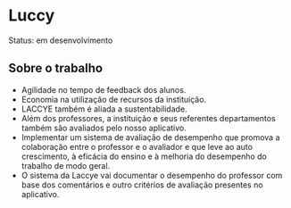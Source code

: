 # Luccy

Status: em desenvolvimento

## Sobre o trabalho

+ Agilidade no tempo de feedback dos alunos.
+ Economia na utilização de recursos da instituição.
+ LACCYE também é aliada a sustentabilidade.
+ Além dos professores, a instituição e seus referentes departamentos também são avaliados pelo nosso aplicativo. 
+ Implementar um sistema de avaliação de desempenho que promova a colaboração entre o professor e o avaliador e que leve ao auto crescimento, à eficácia do ensino e à melhoria do desempenho do trabalho de modo geral.
+ O sistema da Laccye vai documentar o desempenho do professor com base dos comentários e outro critérios de avaliação presentes no aplicativo. 
